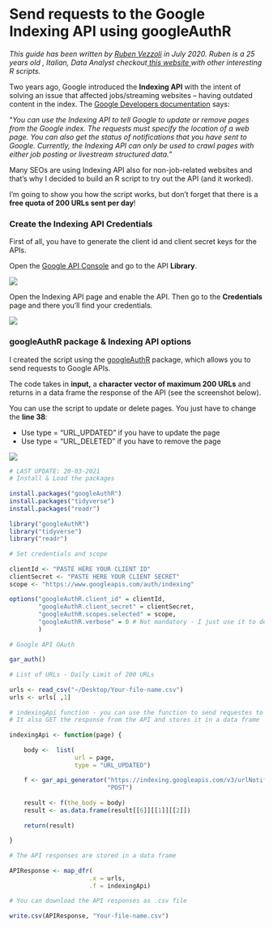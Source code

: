 # Send requests to the Google Indexing API using googleAuthR

_This guide has been written by_ [_Ruben Vezzoli_](https://twitter.com/RubenVezzoli) _in July 2020. Ruben is a 25 years old , Italian, Data Analyst checkout_[ _this website_ ](https://www.rubenvezzoli.online/)_with other interesting R scripts._

Two years ago, Google introduced the **Indexing API** with the intent of solving an issue that affected jobs/streaming websites – having outdated content in the index. The [Google Developers documentation](https://developers.google.com/search/apis/indexing-api/v3/using-api) says:

“_You can use the Indexing API to tell Google to update or remove pages from the Google index. The requests must specify the location of a web page. You can also get the status of notifications that you have sent to Google. Currently, the Indexing API can only be used to crawl pages with either job posting or livestream structured data._”

Many SEOs are using Indexing API also for non-job-related websites and that’s why I decided to build an R script to try out the API \(and it worked\).

I’m going to show you how the script works, but don’t forget that there is a **free quota of 200 URLs sent per day**!

### Create the Indexing API Credentials

First of all, you have to generate the client id and client secret keys for the APIs.

Open the [Google API Console](https://console.developers.google.com/apis/) and go to the API **Library**.

![](https://www.rubenvezzoli.online/wp-content/uploads/2020/07/indexing-api.jpg)

Open the Indexing API page and enable the API. Then go to the **Credentials** page and there you’ll find your credentials.

![](https://www.rubenvezzoli.online/wp-content/uploads/2020/07/indexing-api-credentials-1024x231.jpg)

### googleAuthR package & Indexing API options

I created the script using the [googleAuthR](https://code.markedmondson.me/googleAuthR) package, which allows you to send requests to Google APIs.

The code takes in **input,** a **character vector of maximum 200 URLs** and returns in a data frame the response of the API \(see the screenshot below\).

You can use the script to update or delete pages. You just have to change the **line 38**:

* Use type = “URL\_UPDATED” if you have to update the page
* Use type = “URL\_DELETED” if you have to remove the page

![](https://www.rubenvezzoli.online/wp-content/uploads/2020/07/output-indexing-api-1024x132.png)

```r
# LAST UPDATE: 20-03-2021
# Install & Load the packages
 
install.packages("googleAuthR")
install.packages("tidyverse")
install.packages("readr")
 
library("googleAuthR")
library("tidyverse")
library("readr")
 
# Set credentials and scope
 
clientId <- "PASTE HERE YOUR CLIENT ID"
clientSecret <- "PASTE HERE YOUR CLIENT SECRET" 
scope <- "https://www.googleapis.com/auth/indexing"
 
options("googleAuthR.client_id" = clientId, 
        "googleAuthR.client_secret" = clientSecret, 
        "googleAuthR.scopes.selected" = scope,
        "googleAuthR.verbose" = 0 # Not mandatory - I just use it to debug the script
        )
 
# Google API OAuth
 
gar_auth()
 
# List of URLs - Daily Limit of 200 URLs 
 
urls <- read_csv("~/Desktop/Your-file-name.csv")
urls <- urls[ ,1]
 
# indexingApi function - you can use the function to send requestes to the indexing API using urls vector as an input
# It also GET the response from the API and stores it in a data frame
 
indexingApi <- function(page) {
    
    body <-  list(
                  url = page,
                  type = "URL_UPDATED")
    
    f <- gar_api_generator("https://indexing.googleapis.com/v3/urlNotifications:publish",
                           "POST")
    
    result <- f(the_body = body)
    result <- as.data.frame(result[[6]][[1]][[2]])
    
    return(result)
    
}
 
# The API responses are stored in a data frame
 
APIResponse <- map_dfr(
                      .x = urls,
                      .f = indexingApi)
 
# You can download the API responses as .csv file
 
write.csv(APIResponse, "Your-file-name.csv")
```


